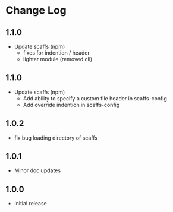 # Change Log

## 1.1.0

* Update scaffs (npm)
    * fixes for indention / header
    * lighter module (removed cli)

## 1.1.0

* Update scaffs (npm)
    * Add ability to specify a custom file header in scaffs-config
    * Add override indention in scaffs-config 

## 1.0.2

* fix bug loading directory of scaffs

## 1.0.1

* Minor doc updates

## 1.0.0

* Initial release